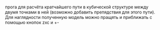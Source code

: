 прога для расчёта кратчайшего пути в кубической структуре между двумя точками в ней (возможно добавить препядствия для этого пути). Для наглядности полученную модель можно пращять и приближать с помощью кнопок zxc и +-
